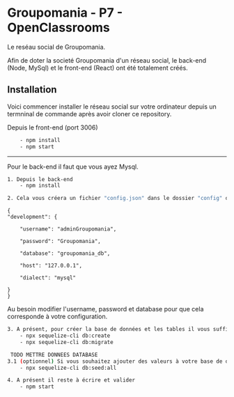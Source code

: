 
# Groupomania - P7 - OpenClassrooms

Le reséau social de Groupomania.

Afin de doter la societé Groupomania d'un réseau social, le back-end (Node, MySql) et le front-end (React) ont été totalement créés.

## Installation

Voici commencer installer le réseau social sur votre ordinateur depuis un termninal de commande après avoir cloner ce repository.

Depuis le front-end (port 3006)
```bash
    - npm install
    - npm start
```
 --- 
 

Pour le back-end il faut que vous ayez Mysql.

```bash
1. Depuis le back-end
    - npm install
```
```bash
2. Cela vous créera un fichier "config.json" dans le dossier "config" dans lequel il y aura :
```
    {
    "development": {

        "username": "adminGroupomania",

        "password": "Groupomania",

        "database": "groupomania_db",

        "host": "127.0.0.1",

        "dialect": "mysql"

    }
    }

Au besoin modifier l'username, password et database pour que cela corresponde à votre configuration.

```bash
3. A présent, pour créer la base de données et les tables il vous suffit de taper :
    - npx sequelize-cli db:create
    - npx sequelize-cli db:migrate

 TODO METTRE DONNEES DATABASE
3.1 (optionnel) Si vous souhaitez ajouter des valeurs à votre base de données, vous pouvez ajouter :
    - npx sequelize-cli db:seed:all
```

```bash
4. A présent il reste à écrire et valider
    - npm start
```


